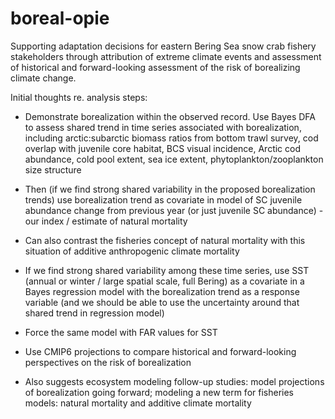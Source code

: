 # boreal-opie

Supporting adaptation decisions for eastern Bering Sea snow crab fishery stakeholders through attribution of extreme climate events and assessment of historical and forward-looking assessment of the risk of borealizing climate change.

Initial thoughts re. analysis steps:

- Demonstrate borealization within the observed record. Use Bayes DFA to assess shared trend in time series associated with borealization, including arctic:subarctic biomass ratios from bottom trawl survey, cod overlap with juvenile core habitat, BCS visual incidence, Arctic cod abundance, cold pool extent, sea ice extent, phytoplankton/zooplankton size structure

- Then (if we find strong shared variability in the proposed borealization trends) use borealization trend as covariate in model of SC juvenile abundance change from previous year (or just juvenile SC abundance) - our index / estimate of natural mortality

- Can also contrast the fisheries concept of natural mortality with this situation of additive anthropogenic climate mortality

- If we find strong shared variability among these time series, use SST (annual or winter / large spatial scale, full Bering) as a covariate in a Bayes regression model with the borealization trend as a response variable (and we should be able to use the uncertainty around that shared trend in regression model)

- Force the same model with FAR values for SST

- Use CMIP6 projections to compare historical and forward-looking perspectives on the risk of borealization

- Also suggests ecosystem modeling follow-up studies: model projections of borealization going forward; modeling a new term for fisheries models: natural mortality and additive climate mortality